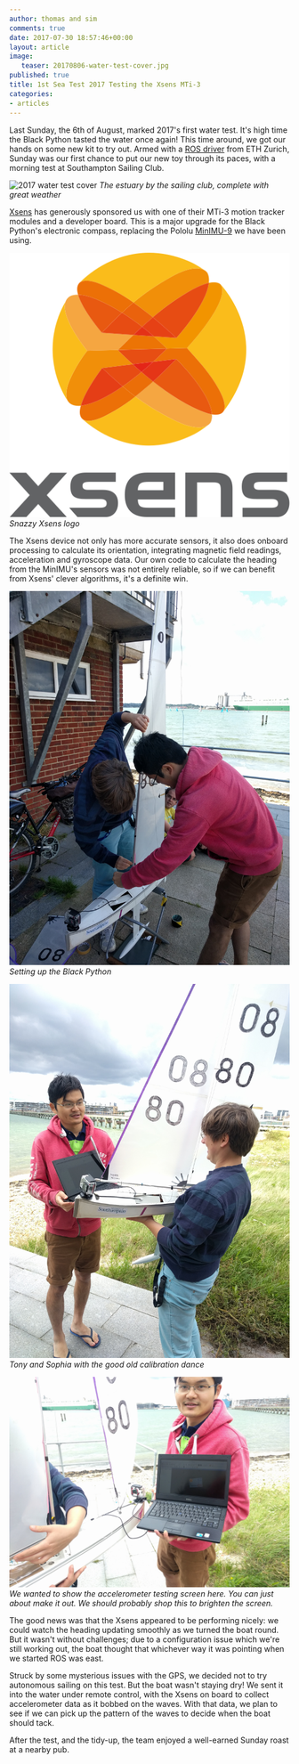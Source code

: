 ```yaml
---
author: thomas and sim
comments: true
date: 2017-07-30 18:57:46+00:00
layout: article
image:
   teaser: 20170806-water-test-cover.jpg
published: true
title: 1st Sea Test 2017 Testing the Xsens MTi-3
categories:
- articles
---
```


Last Sunday, the 6th of August, marked 2017's first water test. It's high time
the Black Python tasted the water once again! This time around, we got our
hands on some new kit to try out. Armed with a
[ROS driver](https://github.com/ethz-asl/ethzasl_xsens_driver) from ETH Zurich,
Sunday was our first chance to put our new toy through its paces, with a morning
test at Southampton Sailing Club.

![2017 water test cover](/images/20170806-water-test-cover.jpg)
*The estuary by the sailing club, complete with great weather*

[Xsens](https://www.xsens.com/) has generously sponsored us with one of their
MTi-3 motion tracker modules and a developer board. This is a major upgrade for
the Black Python's electronic compass, replacing the Pololu
[MinIMU-9](https://www.pololu.com/product/2468) we have been using.

![Xsens logo](/images/xsens-logo.png)
*Snazzy Xsens logo*

The Xsens device not only has more accurate sensors, it also does onboard
processing to calculate its orientation, integrating magnetic field readings,
acceleration and gyroscope data. Our own code to calculate the heading from
the MinIMU's sensors was not entirely reliable, so if we can benefit from
Xsens' clever algorithms, it's a definite win.

![2017 water test setup](/images/20170806-water-test-1.jpg)
*Setting up the Black Python*

![2017 water test calibration](/images/20170806-water-test-2.jpg)
*Tony and Sophia with the good old calibration dance*

![2017 water test accel](/images/20170806-water-test-3.jpg)
*We wanted to show the accelerometer testing screen here. You can just about
make it out. We should probably shop this to brighten the screen.*

The good news was that the Xsens appeared to be performing nicely: we could
watch the heading updating smoothly as we turned the boat round. But it
wasn't without challenges; due to a configuration issue which we're still
working out, the boat thought that whichever way it was pointing when we started
ROS was east.

Struck by some mysterious issues with the GPS, we decided not to try autonomous
sailing on this test. But the boat wasn't staying dry! We sent it into the water
under remote control, with the Xsens on board to collect accelerometer data as
it bobbed on the waves. With that data, we plan to see if we can pick up the
pattern of the waves to decide when the boat should tack.

After the test, and the tidy-up, the team enjoyed a well-earned Sunday roast
at a nearby pub.
